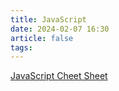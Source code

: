 ```yaml
---
title: JavaScript
date: 2024-02-07 16:30
article: false
tags: 
---
```


[JavaScript Cheet Sheet](JavaScript%20Cheet%20Sheet)